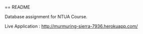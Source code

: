 == README

Database assignment for NTUA Course.

Live Application : http://murmuring-sierra-7936.herokuapp.com/